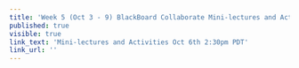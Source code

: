 ```yaml
---
title: 'Week 5 (Oct 3 - 9) BlackBoard Collaborate Mini-lectures and Activities'
published: true
visible: true
link_text: 'Mini-lectures and Activities Oct 6th 2:30pm PDT'
link_url: ''
---
```

